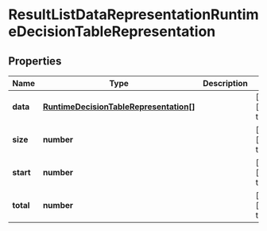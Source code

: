 # ResultListDataRepresentationRuntimeDecisionTableRepresentation

## Properties
Name | Type | Description | Notes
------------ | ------------- | ------------- | -------------
**data** | [**RuntimeDecisionTableRepresentation[]**](RuntimeDecisionTableRepresentation.md) |  | [optional] [default to null]
**size** | **number** |  | [optional] [default to null]
**start** | **number** |  | [optional] [default to null]
**total** | **number** |  | [optional] [default to null]


